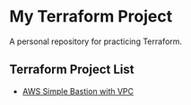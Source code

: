 # My Terraform Project

A personal repository for practicing Terraform.

## Terraform Project List

* [AWS Simple Bastion with VPC](./aws-simple-bastion-with-vpc/README.md)
